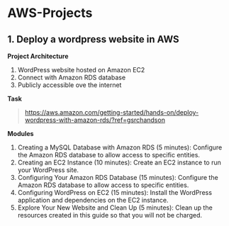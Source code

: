 # AWS-Projects

## 1. Deploy a wordpress website in AWS

**Project Architecture**
1. WordPress website hosted on Amazon EC2
2. Connect with Amazon RDS database
3. Publicly accessible ove the internet

**Task**
> https://aws.amazon.com/getting-started/hands-on/deploy-wordpress-with-amazon-rds/?ref=gsrchandson

**Modules**
1. Creating a MySQL Database with Amazon RDS (5 minutes): Configure the Amazon RDS database to allow access to specific entities.
2. Creating an EC2 Instance (10 minutes): Create an EC2 instance to run your WordPress site.
3. Configuring Your Amazon RDS Database (15 minutes): Configure the Amazon RDS database to allow access to specific entities.
4. Configuring WordPress on EC2 (15 minutes): Install the WordPress application and dependencies on the EC2 instance.
5. Explore Your New Website and Clean Up (5 minutes): Clean up the resources created in this guide so that you will not be charged.
